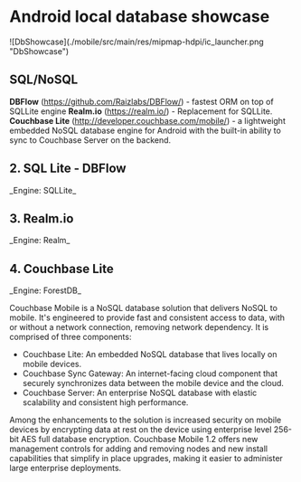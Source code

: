 <h1>Android local database showcase</h1>
![DbShowcase](./mobile/src/main/res/mipmap-hdpi/ic_launcher.png "DbShowcase")

<h2>SQL/NoSQL</h2>

**DBFlow** (https://github.com/Raizlabs/DBFlow/) - fastest ORM on top of SQLLite engine
**Realm.io** (https://realm.io/) - Replacement for SQLLite.
**Couchbase Lite** (http://developer.couchbase.com/mobile/) - a lightweight embedded NoSQL database engine for Android with the built-in ability to sync to Couchbase Server on the backend.

<h2>2. SQL Lite - DBFlow</h2>
_Engine: SQLLite_

<h2>3. Realm.io</h2>
_Engine: Realm_

<h2>4. Couchbase Lite</h2>
_Engine: ForestDB_

Couchbase Mobile is a NoSQL database solution that delivers NoSQL to mobile. 
It's engineered to provide fast and consistent access to data, 
with or without a network connection, removing network dependency. 
It is comprised of three components:

* Couchbase Lite: An embedded NoSQL database that lives locally on mobile devices.
* Couchbase Sync Gateway: An internet-facing cloud component that securely synchronizes data between the mobile device and the cloud.
* Couchbase Server: An enterprise NoSQL database with elastic scalability and consistent high performance.

Among the enhancements to the solution is increased security on mobile devices 
by encrypting data at rest on the device using enterprise level 256-bit AES full database encryption. 
Couchbase Mobile 1.2 offers new management controls for adding and removing nodes 
and new install capabilities that simplify in place upgrades, 
making it easier to administer large enterprise deployments.